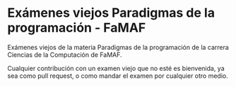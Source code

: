 # Exámenes viejos Paradigmas de la programación - FaMAF

Exámenes viejos de la materia Paradigmas de la programación de la carrera Ciencias de la Computación de FaMAF.

Cualquier contribución con un examen viejo que no esté es bienvenida, ya sea como pull request, o como mandar el examen por cualquier otro medio.


